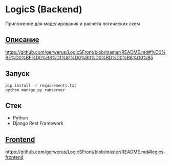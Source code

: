 # LogicS (Backend)
Приложение для моделирования и расчёта логических схем
## [Описание](https://github.com/gerwerus/LogicSFront/blob/master/README.md#%D0%BE%D0%BF%D0%B8%D1%81%D0%B0%D0%BD%D0%B8%D0%B5)
https://github.com/gerwerus/LogicSFront/blob/master/README.md#%D0%BE%D0%BF%D0%B8%D1%81%D0%B0%D0%BD%D0%B8%D0%B5
## Запуск
```
pip install -r requirements.txt
python manage.py runserver
```
## Стек
+ Python
+ Django Rest Framework
## [Frontend](https://github.com/gerwerus/LogicSFront/blob/master/README.md#logics-frontend)
https://github.com/gerwerus/LogicSFront/blob/master/README.md#logics-frontend
